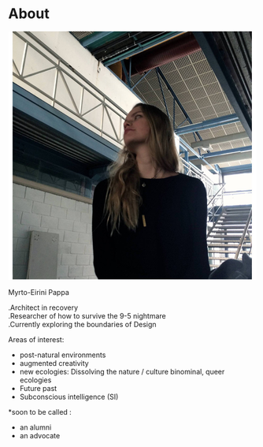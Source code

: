 # About

![](profile2.jpg)

Myrto-Eirini Pappa

.Architect in recovery  
.Researcher of how to survive the 9-5 nightmare  
.Currently exploring the boundaries of Design  

Areas of interest:  
- post-natural environments  
- augmented creativity  
- new ecologies: Dissolving the nature / culture binominal, queer ecologies  
- Future past  
- Subconscious intelligence (SI)  

*soon to be called :  
- an alumni  
- an advocate
